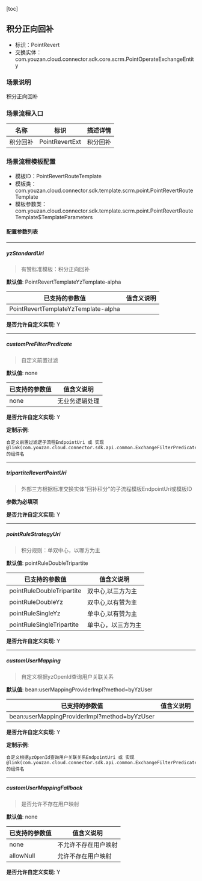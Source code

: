 [toc]

## 积分正向回补
- 标识：PointRevert
- 交换实体：com.youzan.cloud.connector.sdk.core.scrm.PointOperateExchangeEntity
### 场景说明
积分正向回补
### 场景流程入口

名称 | 标识 | 描述详情
---|---|---
积分回补 | PointRevertExt | 积分回补

### 场景流程模板配置
- 模板ID：PointRevertRouteTemplate
- 模板类：com.youzan.cloud.connector.sdk.template.scrm.point.PointRevertRouteTemplate
- 模板参数类：com.youzan.cloud.connector.sdk.template.scrm.point.PointRevertRouteTemplate$TemplateParameters

#### 配置参数列表

---
##### yzStandardUri
> 有赞标准模板：积分正向回补

**默认值**: PointRevertTemplateYzTemplate-alpha

已支持的参数值 | 值含义说明
---|---
PointRevertTemplateYzTemplate-alpha | 

**是否允许自定义实现**: Y

---
##### customPreFilterPredicate
> 自定义前置过滤

**默认值**: none

已支持的参数值 | 值含义说明
---|---
none | 无业务逻辑处理

**是否允许自定义实现**: Y


**定制示例**:
```
自定义前置过滤逻子流程EndpointUri 或 实现@link(com.youzan.cloud.connector.sdk.api.common.ExchangeFilterPredicate)的组件名
```
---
##### tripartiteRevertPointUri
> 外部三方根据标准交换实体"回补积分"的子流程模板EndpointUri或模板ID

**参数为必填项**


**是否允许自定义实现**: Y

---
##### pointRuleStrategyUri
> 积分规则：单双中心，以哪方为主

**默认值**: pointRuleDoubleTripartite

已支持的参数值 | 值含义说明
---|---
pointRuleDoubleTripartite | 双中心,以三方为主
pointRuleDoubleYz | 双中心,以有赞为主
pointRuleSingleYz | 单中心,以有赞为主
pointRuleSingleTripartite | 单中心，以三方为主

**是否允许自定义实现**: Y

---
##### customUserMapping
> 自定义根据yzOpenId查询用户关联关系

**默认值**: bean:userMappingProviderImpl?method=byYzUser

已支持的参数值 | 值含义说明
---|---
bean:userMappingProviderImpl?method=byYzUser | 

**是否允许自定义实现**: Y


**定制示例**:
```
自定义根据yzOpenId查询用户关联关系EndpointUri 或 实现@link(com.youzan.cloud.connector.sdk.api.common.ExchangeFilterPredicate)的组件名
```
---
##### customUserMappingFallback
> 是否允许不存在用户映射

**默认值**: none

已支持的参数值 | 值含义说明
---|---
none | 不允许不存在用户映射
allowNull | 允许不存在用户映射

**是否允许自定义实现**: Y


